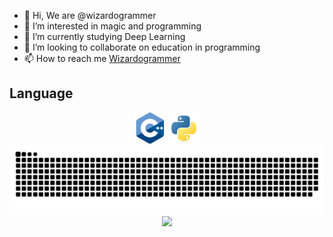 - 👋 Hi, We are @wizardogrammer
- 👀 I’m interested in magic and programming
- 🌱 I’m currently studying Deep Learning
- 💞️ I’m looking to collaborate on education in programming
- 📫 How to reach me [Wizardogrammer](mailto:codertalisman@gmail.com?subject=[GitHub])

## Language
<div align="center">
<img src="https://raw.githubusercontent.com/devicons/devicon/master/icons/cplusplus/cplusplus-original.svg" alt="cplusplus" width="50" height="50"/>
<img src="https://raw.githubusercontent.com/devicons/devicon/master/icons/python/python-original.svg" alt="cplusplus" width="50" height="50"/>
</div>


<div align="center">
  <img src="https://github.com/Platane/snk/raw/output/github-contribution-grid-snake.svg" />
</div>

<div align="center">
  <img src="https://github-readme-stats.vercel.app/api?username=wizardogrammer&show_icons=true&theme=blue-green&count_private=true&include_all_commits=true&border_color=001F1E&text_color=09d672&icon_color=00C2C2&title_color=00F1E9&custom_title=Status" />
</div>

<!---
wizardogrammer/wizardogrammer is a ✨ special ✨ repository because its `README.md` (this file) appears on your GitHub profile.
You can click the Preview link to take a look at your changes.
--->
